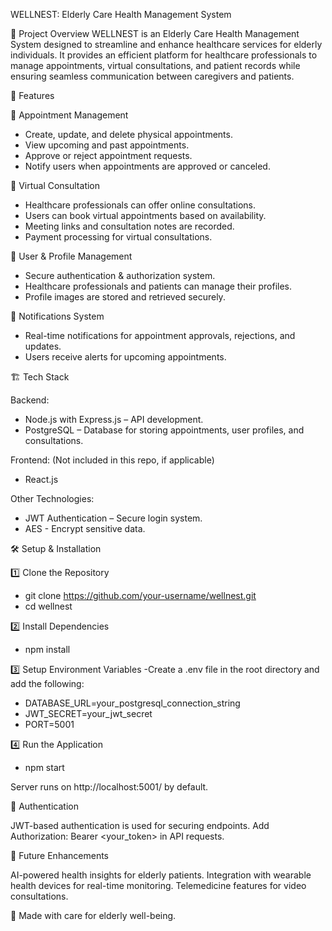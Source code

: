 WELLNEST: Elderly Care Health Management System

📌 Project Overview
WELLNEST is an Elderly Care Health Management System designed to streamline and enhance healthcare services for elderly individuals. It provides an efficient platform for healthcare professionals to manage appointments, virtual consultations, and patient records while ensuring seamless communication between caregivers and patients.

🚀 Features


🔹 Appointment Management
- Create, update, and delete physical appointments.
- View upcoming and past appointments.
- Approve or reject appointment requests.
- Notify users when appointments are approved or canceled.

🔹 Virtual Consultation
- Healthcare professionals can offer online consultations.
- Users can book virtual appointments based on availability.
- Meeting links and consultation notes are recorded.
- Payment processing for virtual consultations.

🔹 User & Profile Management
- Secure authentication & authorization system.
- Healthcare professionals and patients can manage their profiles.
- Profile images are stored and retrieved securely.

🔹 Notifications System
- Real-time notifications for appointment approvals, rejections, and updates.
- Users receive alerts for upcoming appointments.

🏗️ Tech Stack 


Backend: 
- Node.js with Express.js – API development.
- PostgreSQL – Database for storing appointments, user profiles, and consultations.

Frontend: (Not included in this repo, if applicable)
- React.js 

Other Technologies:
- JWT Authentication – Secure login system.
- AES - Encrypt sensitive data.

🛠️ Setup & Installation

1️⃣ Clone the Repository
- git clone https://github.com/your-username/wellnest.git
- cd wellnest

2️⃣ Install Dependencies
- npm install

3️⃣ Setup Environment Variables
-Create a .env file in the root directory and add the following:
  - DATABASE_URL=your_postgresql_connection_string
  - JWT_SECRET=your_jwt_secret
  - PORT=5001

4️⃣ Run the Application
- npm start

Server runs on http://localhost:5001/ by default.

🔐 Authentication

JWT-based authentication is used for securing endpoints.
Add Authorization: Bearer <your_token> in API requests.

📌 Future Enhancements

AI-powered health insights for elderly patients.
Integration with wearable health devices for real-time monitoring.
Telemedicine features for video consultations.

💙 Made with care for elderly well-being.
